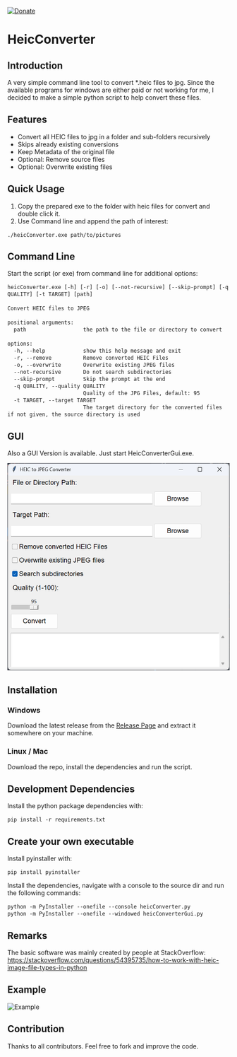 [![Donate](https://img.shields.io/badge/Donate-PayPal-green.svg)](https://www.paypal.com/cgi-bin/webscr?cmd=_s-xclick&hosted_button_id=JBK73YUVW7MGW&source=url)

# HeicConverter

## Introduction

A very simple command line tool to convert *.heic files to jpg. Since the available programs for windows are either paid
or not working for me, I decided to make a simple python script to help convert these files.

## Features

- Convert all HEIC files to jpg in a folder and sub-folders recursively
- Skips already existing conversions
- Keep Metadata of the original file
- Optional: Remove source files
- Optional: Overwrite existing files

## Quick Usage

1. Copy the prepared exe to the folder with heic files for convert and double click it.
2. Use Command line and append the path of interest:

~~~~
./heicConverter.exe path/to/pictures
~~~~

## Command Line

Start the script (or exe) from command line for additional options:

~~~~
heicConverter.exe [-h] [-r] [-o] [--not-recursive] [--skip-prompt] [-q QUALITY] [-t TARGET] [path]

Convert HEIC files to JPEG

positional arguments:
  path                  the path to the file or directory to convert

options:
  -h, --help            show this help message and exit
  -r, --remove          Remove converted HEIC Files
  -o, --overwrite       Overwrite existing JPEG files
  --not-recursive       Do not search subdirectories
  --skip-prompt         Skip the prompt at the end
  -q QUALITY, --quality QUALITY
                        Quality of the JPG Files, default: 95
  -t TARGET, --target TARGET
                        The target directory for the converted files if not given, the source directory is used
~~~~

## GUI

Also a GUI Version is available. Just start HeicConverterGui.exe.

![GUI](doc/gui_example.png)

## Installation

### Windows

Download the latest release from the [Release Page](https://github.com/saschiwy/HeicConverter/releases) and extract it
somewhere on your machine.

### Linux / Mac

Download the repo, install the dependencies and run the script.

## Development Dependencies

Install the python package dependencies with:

~~~~
pip install -r requirements.txt
~~~~

## Create your own executable

Install pyinstaller with:

~~~~
pip install pyinstaller
~~~~

Install the dependencies, navigate with a console to the source dir and run the following commands:

~~~~
python -m PyInstaller --onefile --console heicConverter.py
python -m PyInstaller --onefile --windowed heicConverterGui.py
~~~~

## Remarks

The basic software was mainly created by people at StackOverflow:
https://stackoverflow.com/questions/54395735/how-to-work-with-heic-image-file-types-in-python

## Example

![Example](doc/example.png)

## Contribution

Thanks to all contributors. Feel free to fork and improve the code.